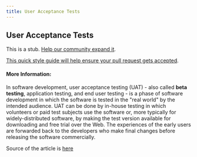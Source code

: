 ```yaml
---
title: User Acceptance Tests
---
```

## User Acceptance Tests

This is a stub. <a href='https://github.com/freecodecamp/guides/tree/master/src/pages/agile/user-acceptance-tests/index.md' target='_blank' rel='nofollow'>Help our community expand it</a>.

<a href='https://github.com/freecodecamp/guides/blob/master/README.md' target='_blank' rel='nofollow'>This quick style guide will help ensure your pull request gets accepted</a>.

<!-- The article goes here, in GitHub-flavored Markdown. Feel free to add YouTube videos, images, and CodePen/JSBin embeds  -->

#### More Information:
<!-- Please add any articles you think might be helpful to read before writing the article -->

In software development, user acceptance testing (UAT) - also called <strong>beta testing</strong>, application testing, and end user testing - is a phase of software development in which the software is tested in the "real world" by the intended audience. UAT can be done by in-house testing in which volunteers or paid test subjects use the software or, more typically for widely-distributed software, by making the test version available for downloading and free trial over the Web. The experiences of the early users are forwarded back to the developers who make final changes before releasing the software commercially.

Source of the article is <a href="http://searchsoftwarequality.techtarget.com/definition/user-acceptance-testing-UAT" target="_blank">here</a>
